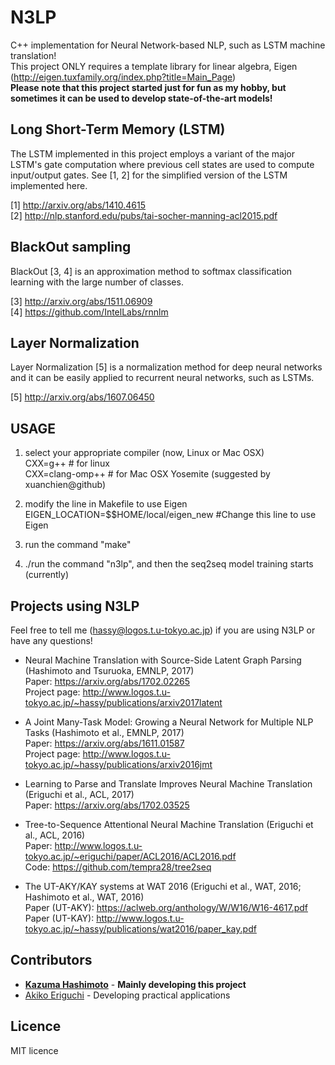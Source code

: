 # N3LP
C++ implementation for Neural Network-based NLP, such as LSTM machine translation!<br>
This project ONLY requires a template library for linear algebra, Eigen (http://eigen.tuxfamily.org/index.php?title=Main_Page)<br>
<b>Please note that this project started just for fun as my hobby, but sometimes it can be used to develop state-of-the-art models!</b>

## Long Short-Term Memory (LSTM)
The LSTM implemented in this project employs a variant of the major LSTM's gate computation where previous cell states are used to compute input/output gates.
See [1, 2] for the simplified version of the LSTM implemented here.

[1] http://arxiv.org/abs/1410.4615<br>
[2] http://nlp.stanford.edu/pubs/tai-socher-manning-acl2015.pdf

## BlackOut sampling
BlackOut [3, 4] is an approximation method to softmax classification learning with the large number of classes.

[3] http://arxiv.org/abs/1511.06909<br>
[4] https://github.com/IntelLabs/rnnlm

## Layer Normalization
Layer Normalization [5] is a normalization method for deep neural networks and it can be easily applied to recurrent neural networks, such as LSTMs.

[5] http://arxiv.org/abs/1607.06450

## USAGE ##
1) select your appropriate compiler (now, Linux or Mac OSX)<br>
CXX=g++ # for linux<br>
CXX=clang-omp++ # for Mac OSX Yosemite (suggested by xuanchien@github)

2) modify the line in Makefile to use Eigen<br>
EIGEN_LOCATION=$$HOME/local/eigen_new #Change this line to use Eigen

3) run the command "make"

4) ./run the command "n3lp", and then the seq2seq model training starts (currently)

## Projects using N3LP ##
Feel free to tell me (hassy@logos.t.u-tokyo.ac.jp) if you are using N3LP or have any questions!
* Neural Machine Translation with Source-Side Latent Graph Parsing (Hashimoto and Tsuruoka, EMNLP, 2017)<br>
Paper: https://arxiv.org/abs/1702.02265<br>
Project page: http://www.logos.t.u-tokyo.ac.jp/~hassy/publications/arxiv2017latent<br>

* A Joint Many-Task Model: Growing a Neural Network for Multiple NLP Tasks (Hashimoto et al., EMNLP, 2017)<br>
Paper: https://arxiv.org/abs/1611.01587<br>
Project page: http://www.logos.t.u-tokyo.ac.jp/~hassy/publications/arxiv2016jmt<br>

* Learning to Parse and Translate Improves Neural Machine Translation (Eriguchi et al., ACL, 2017)<br>
Paper: https://arxiv.org/abs/1702.03525<br>

* Tree-to-Sequence Attentional Neural Machine Translation (Eriguchi et al., ACL, 2016)<br>
Paper: http://www.logos.t.u-tokyo.ac.jp/~eriguchi/paper/ACL2016/ACL2016.pdf<br>
Code: https://github.com/tempra28/tree2seq<br>

* The UT-AKY/KAY systems at WAT 2016 (Eriguchi et al., WAT, 2016; Hashimoto et al., WAT, 2016)<br>
Paper (UT-AKY): https://aclweb.org/anthology/W/W16/W16-4617.pdf<br>
Paper (UT-KAY): http://www.logos.t.u-tokyo.ac.jp/~hassy/publications/wat2016/paper_kay.pdf<br>

## Contributors ##
* <a href="http://www.logos.t.u-tokyo.ac.jp/~hassy/"><b>Kazuma Hashimoto</b></a> - <b>Mainly developing this project</b>
* <a href="http://www.logos.t.u-tokyo.ac.jp/~eriguchi/">Akiko Eriguchi</a> - Developing practical applications

## Licence ##
MIT licence
